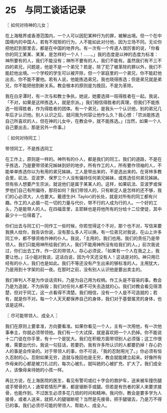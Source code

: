# 25　与同工谈话记录



〖 如何对待神的儿女 〗

在上海租界或香港范围内，一个人可以因犯某种行为的罪，被解出境。但一个在中国境内的中国人，若有不规矩的行为，人不能如此对付他，因为立场不同。无论你把他赶到那里去，都是在中国的地界内。有一次有一个传道人很厉害的说，「你看你的同工某某、某某，是怎样的一个人！……。」我的态度是以神的态度为标准：神所要有的人，我们不能没有；神所不要有的人，我们不能有。虽然我们有不三不四的弟兄，问题是，他是不是一个弟兄？若是，除了犯了被革除的罪以外，我们不能赶他出境。一个学校的学生可以被开除，但一个家庭里的一个弟兄，你不能赶他出去，你不能不要他。若有人说，他能拣选弟兄，我也晓得拣选；但是弟兄就是弟兄，你不能把他割断关系。教会根本的原则是为挽回，不是为革除。

我在白牙潭时，有一次与和教士争执，她说，她要选择一班得胜者在一起。我说，「不对，如果是这样拣选人，就是宗派。」我们相信得胜者的真理，但我们不能拣选一班得胜者，作为得胜者的团体。有一个弟兄，是我头一个认识他，别的弟兄几年后才认识他。别人认识之后，就问我为何容让他作么久？我心想：「宗派能拣选自己所喜欢的人，但在神的儿女中，在教会中，就不能拣选。」(当然，如果一个人自己要出去，那是另外一件事。)



〖 如何对待同工 〗

带领同工，不是拣选同工

在工作上，原则是一样的。神所有的仆人，都是我们的同工。我们的道路，不是在乎拣选，乃是要带领弟兄姊妹到好的地步。所有作工的人，所有要作领袖的人，不能单单拣选你以为有用的弟兄姊妹。工人是带出来的，不是选出来的。在哥林多教会里，矶法、亚波罗、保罗三个人没有偏待任何弟兄姊妹，或拣选任何弟兄姊妹。但有些人想要产生宗派，就说他们是属于某某人的。这样，如果矶法、亚波罗或保罗他们自己有所偏待，那将如何？我们带领人的，只有断定人是怎样的还不够，我们的心必须大，人也要大。戴德生(H. Taylor)的长处，就是对所有的同工都有兴趣。作工的人必眉一花一切的力量与代价，带不行的人成为行的人。一个好的工头，乃是能带人的人。在四福音里，主耶稣也是将他所有的分给十二位使徒，其中最少十一位得着了。

你们出去与同工们一同作工一些时候，你若觉得这个不对，那个也不对，写信来要我换人给你，我告诉你说，没有那么多人可以换。有一位弟兄对我说，在山上许多同工中，都不够资格作神的仆人。我说，「主用的，我们也用。我们的责任乃是带领人。我们只能用神所给我们的人，我们不能用神所没有给我们的人。」前次我说过，你们出去工作，作一区的带领人，存心必须说，「如果有一个人在我之上，我要让他。」汪小姐对我说，这话白说，因为今天还没有人！这话是对的。神只用已经有的仆人，我们也是如此。我们不等还没有产生出来的够标准的人。主用犹大，乃是用到十字架的前一夜。在那时之前，没有别人认识他是要出卖主的。

我们审判人不是为作谈话资料，乃是为自己用为权柄。作工头是不容易的事。教会乃是为造就，不为拆毁；我们对任何人都不可失去造就的心。我们对教会看见得清楚，但对于同工，这一点看得不清楚。我们相信，没有一个人是不可造就的；若有，就是你不对。每一个人天天都保养自己的身体，我们对于基督属灵的身体，也该是这样。



〖 尽可能带领人、成全人 〗

我们在原则上要拿准，方向要看准。如果你看见一个人，主有一次用他，有一次他事奉主，你就必须带领他。我们有一个大试探，就是喜欢把一个人扔掉。你不能说十二门徒在你手里，有十一个是犹大。我们在积极方面带领别人必须强；这工作很难，需要出代价。我说一句狂话，若要扔，我有许多所认识的人都要扔掉！存心扔人的事是会传染的。对于带领人的事，你不可说，「我的忍耐用光了。」你必须有恒久忍耐的心。忍耐如果无穷，造就与挽回也是无穷，教会就能建立起来。好像所有作母亲的心都是被刀扎过的，每次心被扎，就叫她的心被扩充、扩大了。我们成全人，该像母亲待她的小孩一样。

再比方说，在上海医院的医生，看见有警司或红十字会的救护车，送来被车撞伤腿或手臂骨的人；通常若情形严重，都是锯断手或腿。但若是有伤者的家人来要求接骨，也能作到。不过医生必须多花几倍的时间和精神。我问你，教会是要多学为人接骨，或者人送来，就把人的腿锯断呢？当然是先接骨。把手腿锯去，乃是万不得已的事。我们必须尽可能的带领人、帮助人、成全人。

